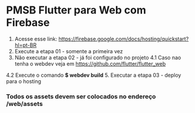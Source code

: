 # PMSB Flutter para Web com Firebase

1. Acesse esse link: https://firebase.google.com/docs/hosting/quickstart?hl=pt-BR
2. Execute a etapa 01 - somente a primeira vez
3. Não executar a etapa 02 - já foi configurado no projeto
4.1 Caso nao tenha o webdev veja em https://github.com/flutter/flutter_web

4.2 Execute o comando **$ webdev build**
5. Executar a etapa 03 - deploy para o hosting

### Todos os assets devem ser colocados no endereço /web/assets


